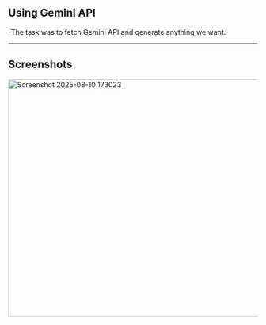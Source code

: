 ## Using Gemini API

-The task was to fetch Gemini API and generate anything we want.

---

## Screenshots

<img width="1089" height="479" alt="Screenshot 2025-08-10 173023" src="https://github.com/user-attachments/assets/71f56a09-588f-4f75-93c9-f33a0494d353" />

